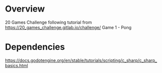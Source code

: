# Overview
20 Games Challenge following tutorial from https://20_games_challenge.gitlab.io/challenge/
Game 1 - Pong

# Dependencies
https://docs.godotengine.org/en/stable/tutorials/scripting/c_sharp/c_sharp_basics.html
